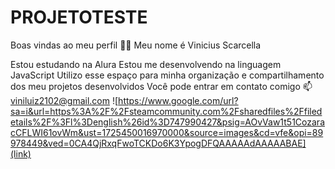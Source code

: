 # PROJETOTESTE
Boas vindas ao meu perfil 💙💙
Meu nome é Vinicius Scarcella
      
Estou estudando na Alura
Estou me desenvolvendo na linguagem JavaScript
Utilizo esse espaço para minha organização e compartilhamento dos meu projetos desenvolvidos
  Você pode entrar em contato comigo 📫
viniluiz2102@gmail.com
![https://www.google.com/url?sa=i&url=https%3A%2F%2Fsteamcommunity.com%2Fsharedfiles%2Ffiledetails%2F%3Fl%3Denglish%26id%3D747990427&psig=AOvVaw1t51CozaracCFLWI61ovWm&ust=1725450016970000&source=images&cd=vfe&opi=89978449&ved=0CA4QjRxqFwoTCKDo6K3YpogDFQAAAAAdAAAAABAE](link)
